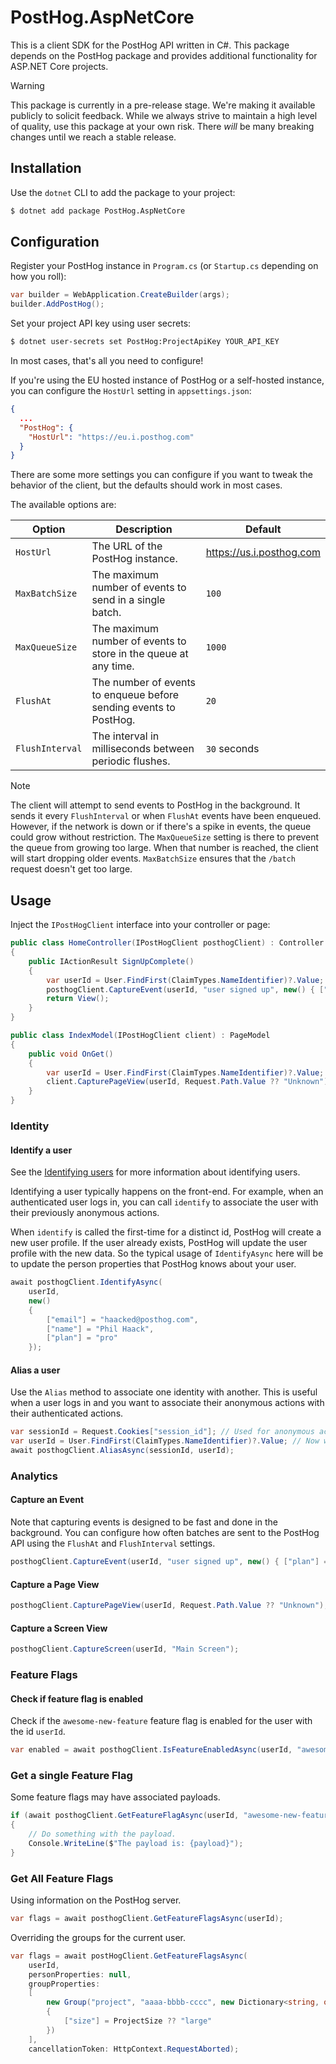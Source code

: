 # PostHog.AspNetCore

This is a client SDK for the PostHog API written in C#. This package depends on the PostHog package and provides 
additional functionality for ASP.NET Core projects.

> [!WARNING]  
> This package is currently in a pre-release stage. We're making it available publicly to solicit
> feedback. While we always strive to maintain a high level of quality, use this package at your own
> risk. There *will* be many breaking changes until we reach a stable release.

## Installation

Use the `dotnet` CLI to add the package to your project:

```bash
$ dotnet add package PostHog.AspNetCore
```

## Configuration

Register your PostHog instance in `Program.cs` (or `Startup.cs` depending on how you roll):

```csharp
var builder = WebApplication.CreateBuilder(args);
builder.AddPostHog();
```

Set your project API key using user secrets:

```bash
$ dotnet user-secrets set PostHog:ProjectApiKey YOUR_API_KEY
```

In most cases, that's all you need to configure!

If you're using the EU hosted instance of PostHog or a self-hosted instance, you can configure the `HostUrl` setting in 
`appsettings.json`:

```json
{
  ...
  "PostHog": {
    "HostUrl": "https://eu.i.posthog.com"
  }
}
```

There are some more settings you can configure if you want to tweak the behavior of the client, but the defaults 
should work in most cases.

The available options are:

| Option          | Description                                                       | Default                  |
|-----------------|-------------------------------------------------------------------|--------------------------|
| `HostUrl`       | The URL of the PostHog instance.                                  | https://us.i.posthog.com |
| `MaxBatchSize`  | The maximum number of events to send in a single batch.           | `100`                    |
| `MaxQueueSize`  | The maximum number of events to store in the queue at any time.   | `1000`                   |
| `FlushAt`       | The number of events to enqueue before sending events to PostHog. | `20`                     |
| `FlushInterval` | The interval in milliseconds between periodic flushes.            | `30` seconds             |

> [!NOTE]
> The client will attempt to send events to PostHog in the background. It sends it every `FlushInterval` or when 
> `FlushAt` events have been enqueued. However, if the network is down or if there's a spike in events, the queue 
> could grow without restriction. The `MaxQueueSize` setting is there to prevent the queue from growing too large. 
> When that number is reached, the client will start dropping older events. `MaxBatchSize` ensures that the `/batch` 
> request doesn't get too large.

## Usage

Inject the `IPostHogClient` interface into your controller or page:

```csharp
public class HomeController(IPostHogClient posthogClient) : Controller
{
    public IActionResult SignUpComplete()
    {
        var userId = User.FindFirst(ClaimTypes.NameIdentifier)?.Value;
        posthogClient.CaptureEvent(userId, "user signed up", new() { ["plan"] = "pro" });
        return View();
    }
}
```

```csharp
public class IndexModel(IPostHogClient client) : PageModel
{
    public void OnGet()
    {
        var userId = User.FindFirst(ClaimTypes.NameIdentifier)?.Value;
        client.CapturePageView(userId, Request.Path.Value ?? "Unknown");
    }
}
```

### Identity

#### Identify a user

See the [Identifying users](https://posthog.com/docs/product-analytics/identify) for more information about identifying users.

Identifying a user typically happens on the front-end. For example, when an authenticated user logs in, you can call `identify` to associate the user with their previously anonymous actions.

When `identify` is called the first-time for a distinct id, PostHog will create a new user profile. If the user already exists, PostHog will update the user profile with the new data. So the typical usage of `IdentifyAsync` here will be to update the person properties that PostHog knows about your user.

```csharp
await posthogClient.IdentifyAsync(
    userId,
    new() 
    {
        ["email"] = "haacked@posthog.com",
        ["name"] = "Phil Haack",
        ["plan"] = "pro"
    });
```

#### Alias a user

Use the `Alias` method to associate one identity with another. This is useful when a user logs in and you want to associate their anonymous actions with their authenticated actions.

```csharp
var sessionId = Request.Cookies["session_id"]; // Used for anonymous actions.
var userId = User.FindFirst(ClaimTypes.NameIdentifier)?.Value; // Now we know who they are.
await posthogClient.AliasAsync(sessionId, userId);
```

### Analytics

#### Capture an Event

Note that capturing events is designed to be fast and done in the background. You can configure how often batches are sent to the PostHog API using the `FlushAt` and `FlushInterval` settings.

```csharp
posthogClient.CaptureEvent(userId, "user signed up", new() { ["plan"] = "pro" });
```

#### Capture a Page View

```csharp
posthogClient.CapturePageView(userId, Request.Path.Value ?? "Unknown");
```

#### Capture a Screen View

```csharp
posthogClient.CaptureScreen(userId, "Main Screen");
```

### Feature Flags

#### Check if feature flag is enabled

Check if the `awesome-new-feature` feature flag is enabled for the user with the id `userId`.

```csharp
var enabled = await posthogClient.IsFeatureEnabledAsync(userId, "awesome-new-feature");
```

### Get a single Feature Flag

Some feature flags may have associated payloads.

```csharp
if (await posthogClient.GetFeatureFlagAsync(userId, "awesome-new-feature") is { Payload: {} payload })
{
    // Do something with the payload.
    Console.WriteLine($"The payload is: {payload}");
}
```

### Get All Feature Flags

Using information on the PostHog server.

```csharp
var flags = await posthogClient.GetFeatureFlagsAsync(userId);
```

Overriding the groups for the current user.

```csharp
var flags = await postHogClient.GetFeatureFlagsAsync(
    userId,
    personProperties: null,
    groupProperties:
    [
        new Group("project", "aaaa-bbbb-cccc", new Dictionary<string, object>
        {
            ["size"] = ProjectSize ?? "large"
        })
    ],
    cancellationToken: HttpContext.RequestAborted);
```
